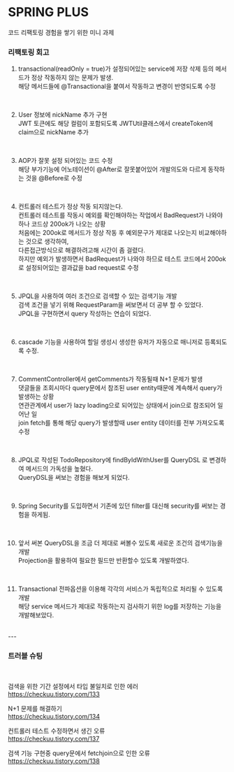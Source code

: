 # SPRING PLUS
코드 리팩토링 경험을 쌓기 위한 미니 과제

<h3>리팩토링 회고 </h3>

1. transactional(readOnly = true)가 설정되어있는 service에 저장 삭제 등의 메서드가 정상 작동하지 않는 문제가 발생.  
해당 메서드들에 @Transactional을 붙여서 작동하고 변경이 반영되도록 수정

<br>

2. User 정보에 nickName 추가 구현  
JWT 토큰에도 해당 컬럼이 포함되도록 JWTUtil클래스에서 createToken에 claim으로 nickName 추가

<br>

3. AOP가 잘못 설정 되어있는 코드 수정  
해당 부가기능에 어노테이션이 @After로 잘못붙어있어 개발의도와 다르게 동작하는 것을 @Before로 수정

<br>

4. 컨트롤러 테스트가 정상 작동 되지않는다.  
컨트롤러 테스트를 작동시 예외를 확인해야하는 작업에서 BadRequest가 나와야하나 코드상 200ok가 나오는 상황  
처음에는 200ok로 메서드가 정상 작동 후 예외문구가 제대로 나오는지 비교해야하는 것으로 생각하여,  
다른접근방식으로 해결하려고해 시간이 좀 걸렸다.  
하지만 예외가 발생하면서 BadRequest가 나와야 하므로 테스트 코드에서 200ok 로 설정되어있는 결과값을 bad request로 수정

<br>

5. JPQL을 사용하여 여러 조건으로 검색할 수 있는 검색기능 개발  
검색 조건을 넣기 위해 RequestParam을 써보면서 더 공부 할 수 있었다.  
JPQL을 구현하면서 query 작성하는 연습이 되었다.

<br>

6. cascade 기능을 사용하여 할일 생성시 생성한 유저가 자동으로 매니저로 등록되도록 수정.

<br>

7. CommentController에서 getComments가 작동될때 N+1 문제가 발생  
댓글들을 조회시마다 query문에서 참조된 user entity때문에 계속해서 query가 발생하는 상황  
연관관계에서 user가 lazy loading으로 되어있는 상태에서 join으로 참조되어 일어난 일  
join fetch를 통해 해당 query가 발생할때 user entity 데이터를 전부 가져오도록 수정

<br>

8. JPQL로 작성된 TodoRepository에 findByIdWithUser를 QueryDSL 로 변경하여 메서드의 가독성을 높혔다.  
QueryDSL을 써보는 경험을 해보게 되었다.

<br>

9. Spring Security를 도입하면서 기존에 있던 filter를 대신해 security를 써보는 경험을 하게됨.  

<br>

10. 앞서 써본 QueryDSL을 조금 더 제대로 써볼수 있도록 새로운 조건의 검색기능을 개발  
Projection을 활용하여 필요한 필드만 반환할수 있도록 개발하였다.

<br>

11. Transactional 전파옵션을 이용해 각각의 서비스가 독립적으로 처리될 수 있도록 개발  
해당 service 메서드가 제대로 작동하는지 검사하기 위한 log를 저장하는 기능을 개발해보았다.

<br>
---
<h3>트러블 슈팅</h3>

<br>

검색을 위한 기간 설정에서 타입 불일치로 인한 에러  
https://checkuu.tistory.com/133

N+1 문제를 해결하기  
https://checkuu.tistory.com/134

컨트롤러 테스트 수정하면서 생긴 오류  
https://checkuu.tistory.com/137

검색 기능 구현중 query문에서 fetchjoin으로 인한 오류  
https://checkuu.tistory.com/138
